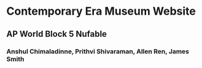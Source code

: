 # Contemporary Era Museum Website
## AP World Block 5 Nufable
### Anshul Chimaladinne, Prithvi Shivaraman, Allen Ren, James Smith
